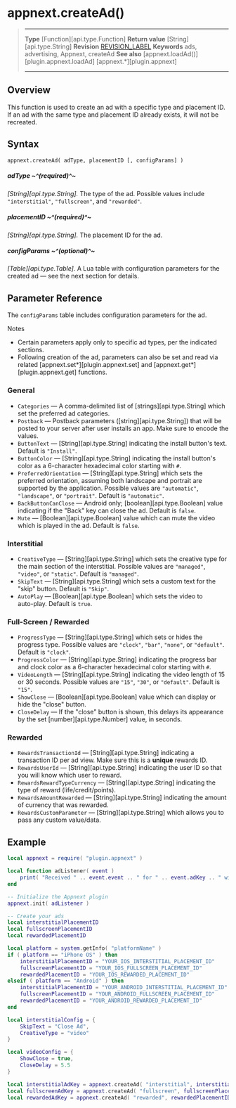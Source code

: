 # appnext.createAd()

> --------------------- ------------------------------------------------------------------------------------------
> __Type__              [Function][api.type.Function]
> __Return value__      [String][api.type.String]
> __Revision__          [REVISION_LABEL](REVISION_URL)
> __Keywords__          ads, advertising, Appnext, createAd
> __See also__          [appnext.loadAd()][plugin.appnext.loadAd]
>						[appnext.*][plugin.appnext]
> --------------------- ------------------------------------------------------------------------------------------


## Overview

This function is used to create an ad with a specific type and placement&nbsp;ID. If an ad with the same type and placement&nbsp;ID already exists, it will not be recreated.


## Syntax

	appnext.createAd( adType, placementID [, configParams] )

##### adType ~^(required)^~
_[String][api.type.String]._ The type of the ad. Possible values include `"interstitial"`, `"fullscreen"`, and `"rewarded"`.

##### placementID ~^(required)^~
_[String][api.type.String]._ The placement&nbsp;ID for the ad.

##### configParams ~^(optional)^~
_[Table][api.type.Table]._ A Lua table with configuration parameters for the created ad — see the next section for details.


## Parameter Reference

The `configParams` table includes configuration parameters for the ad.

<div class="guide-notebox">
<div class="notebox-title">Notes</div>

* Certain parameters apply only to specific ad types, per the indicated sections.
* Following creation of the ad, parameters can also be set and read via related [appnext.set*][plugin.appnext.set] and [appnext.get*][plugin.appnext.get] functions.

</div>

### General

* `Categories` — A comma-delimited list of [strings][api.type.String] which set the preferred ad categories.
* `Postback` — Postback parameters \([string][api.type.String]\) that will be posted to your server after user installs an app. Make sure to encode the values.
* `ButtonText` — [String][api.type.String] indicating the install button's text. Default is `"Install"`.
* `ButtonColor` — [String][api.type.String] indicating the install button's color as a <nobr>6-character</nobr> hexadecimal color starting with `#`.
* `PreferredOrientation` — [String][api.type.String] which sets the preferred orientation, assuming both landscape and portrait are supported by the application. Possible values are `"automatic"`, `"landscape"`, or `"portrait"`. Default is `"automatic"`.
* `BackButtonCanClose` — Android only; [boolean][api.type.Boolean] value indicating if the "Back" key can close the ad. Default is `false`.
* `Mute` — [Boolean][api.type.Boolean] value which can mute the video which is played in the ad. Default is `false`.

### Interstitial

* `CreativeType` — [String][api.type.String] which sets the creative type for the main section of the interstitial. Possible values are `"managed"`, `"video"`, or `"static"`. Default is `"managed"`.
* `SkipText` — [String][api.type.String] which sets a custom text for the "skip" button. Default is `"Skip"`.
* `AutoPlay` — [Boolean][api.type.Boolean] which sets the video to <nobr>auto-play</nobr>. Default is `true`.

### Full-Screen / Rewarded

* `ProgressType` — [String][api.type.String] which sets or hides the progress type. Possible values are `"clock"`, `"bar"`, `"none"`, or `"default"`. Default is `"clock"`.
* `ProgressColor` — [String][api.type.String] indicating the progress bar and clock color as a <nobr>6-character</nobr> hexadecimal color starting with `#`.
* `VideoLength` — [String][api.type.String] indicating the video length of 15 or 30 seconds. Possible values are `"15"`, `"30"`, or `"default"`. Default is `"15"`.
* `ShowClose` — [Boolean][api.type.Boolean] value which can display or hide the "close" button.
* `CloseDelay` — If the "close" button is shown, this delays its appearance by the set [number][api.type.Number] value, in&nbsp;seconds.

### Rewarded

* `RewardsTransactionId` — [String][api.type.String] indicating a transaction&nbsp;ID per ad view. Make sure this is a __unique__ rewards&nbsp;ID.
* `RewardsUserId` — [String][api.type.String] indicating the user ID so that you will know which user to reward.
* `RewardsRewardTypeCurrency` — [String][api.type.String] indicating the type of reward (life/credit/points).
* `RewardsAmountRewarded` — [String][api.type.String] indicating the amount of currency that was rewarded.
* `RewardsCustomParameter` — [String][api.type.String] which allows you to pass any custom value/data.


## Example

``````lua
local appnext = require( "plugin.appnext" )

local function adListener( event )
	print( "Received " .. event.event .. " for " .. event.adKey .. " with message: " .. event.message )
end

-- Initialize the Appnext plugin
appnext.init( adListener )

-- Create your ads
local interstitialPlacementID
local fullscreenPlacementID
local rewardedPlacementID

local platform = system.getInfo( "platformName" )
if ( platform == "iPhone OS" ) then
	interstitialPlacementID = "YOUR_IOS_INTERSTITIAL_PLACEMENT_ID"
	fullscreenPlacementID = "YOUR_IOS_FULLSCREEN_PLACEMENT_ID"
	rewardedPlacementID = "YOUR_IOS_REWARDED_PLACEMENT_ID"
elseif ( platform == "Android" ) then
	interstitialPlacementID = "YOUR_ANDROID_INTERSTITIAL_PLACEMENT_ID"
	fullscreenPlacementID = "YOUR_ANDROID_FULLSCREEN_PLACEMENT_ID"
	rewardedPlacementID = "YOUR_ANDROID_REWARDED_PLACEMENT_ID"
end

local interstitialConfig = {
	SkipText = "Close Ad",
	CreativeType = "video"
}

local videoConfig = {
	ShowClose = true,
	CloseDelay = 5.5
}

local interstitialAdKey = appnext.createAd( "interstitial", interstitialPlacementID, interstitialConfig )
local fullscreenAdKey = appnext.createAd( "fullscreen", fullscreenPlacementID, videoConfig )
local rewardedAdKey = appnext.createAd( "rewarded", rewardedPlacementID )
``````
